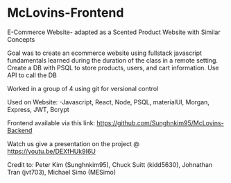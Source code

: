 # McLovins-Frontend

E-Commerce Website- adapted as a Scented Product Website with Similar Concepts

Goal was to create an ecommerce website using fullstack javascript fundamentals learned during the duration of the class in a remote setting. Create a DB with PSQL to store products, users, and cart information. Use API to call the DB

Worked in a group of 4 using git for versional control

Used on Website: -Javascript, React, Node, PSQL, materialUI, Morgan, Express, JWT, Bcrypt

Frontend available via this link: https://github.com/Sunghnkim95/McLovins-Backend

Watch us give a presentation on the project @ https://youtu.be/DEXfHUk9I6U

Credit to: Peter Kim (Sunghnkim95), Chuck Suitt (kidd5630), Johnathan Tran (jvt703), Michael Simo (MESimo)
